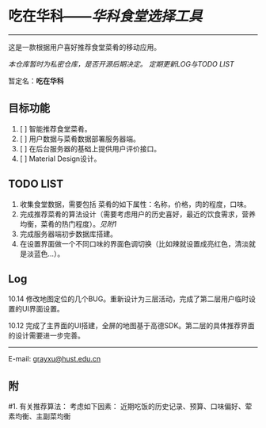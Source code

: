 # 吃在华科——*华科食堂选择工具*

--------

这是一款根据用户喜好推荐食堂菜肴的移动应用。

*本仓库暂时为私密仓库，是否开源后期决定。*
*定期更新LOG与TODO LIST*

暂定名：**吃在华科**



目标功能
-----


1. [ ] 智能推荐食堂菜肴。
2. [ ] 用户数据与菜肴数据部署服务器端。
3. [ ] 在后台服务器的基础上提供用户评价接口。
4. [ ] Material Design设计。

TODO LIST
-----

1. 收集食堂数据，需要包括 菜肴的如下属性：名称，价格，肉的程度，口味。
2. 完成推荐菜肴的算法设计（需要考虑用户的历史喜好，最近的饮食需求，营养均衡，菜肴的热门程度）。*见附1*
3. 完成服务器端初步数据库搭建。
4. 在设置界面做一个不同口味的界面色调切换（比如辣就设置成亮红色，清淡就是淡蓝色...）。

Log
-----
10.14 修改地图定位的几个BUG。重新设计为三层活动，完成了第二层用户临时设置的UI界面设置。

10.12 完成了主界面的UI搭建，全屏的地图基于高德SDK。第二层的具体推荐界面的设计需要进一步完善。

-----
E-mail: grayxu@hust.edu.cn

附
-----
#1. 有关推荐算法：
	考虑如下因素： 近期吃饭的历史记录、预算、口味偏好、荤素均衡、主副菜均衡